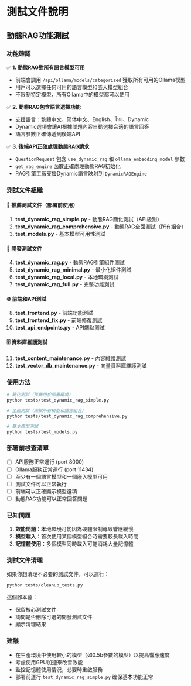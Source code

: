 # 測試文件說明

## 動態RAG功能測試

### 功能確認

✅ **1. 動態RAG對所有語言模型可用**
- 前端會調用 `/api/ollama/models/categorized` 獲取所有可用的Ollama模型
- 用戶可以選擇任何可用的語言模型和嵌入模型組合
- 不限制特定模型，所有Ollama中的模型都可以使用

✅ **2. 動態RAG包含語言選擇功能**
- 支援語言：繁體中文、简体中文、English、ไทย、Dynamic
- Dynamic選項會讓AI根據問題內容自動選擇合適的語言回答
- 語言參數正確傳遞到後端API

✅ **3. 後端API正確處理動態RAG請求**
- `QuestionRequest` 包含 `use_dynamic_rag` 和 `ollama_embedding_model` 參數
- `get_rag_engine` 函數正確處理動態RAG初始化
- RAG引擎工廠支援Dynamic語言映射到 `DynamicRAGEngine`

### 測試文件組織

#### 🚀 推薦測試文件（部署前使用）
1. **test_dynamic_rag_simple.py** - 動態RAG簡化測試（API級別）
2. **test_dynamic_rag_comprehensive.py** - 動態RAG全面測試（所有組合）
3. **test_models.py** - 基本模型可用性測試

#### 🔧 開發測試文件
4. **test_dynamic_rag.py** - 動態RAG引擎組件測試
5. **test_dynamic_rag_minimal.py** - 最小化組件測試
6. **test_dynamic_rag_local.py** - 本地環境測試
7. **test_dynamic_rag_full.py** - 完整功能測試

#### 🌐 前端和API測試
8. **test_frontend.py** - 前端功能測試
9. **test_frontend_fix.py** - 前端修復測試
10. **test_api_endpoints.py** - API端點測試

#### 🗄️ 資料庫維護測試
11. **test_content_maintenance.py** - 內容維護測試
12. **test_vector_db_maintenance.py** - 向量資料庫維護測試

### 使用方法

```bash
# 簡化測試（推薦用於部署環境）
python tests/test_dynamic_rag_simple.py

# 全面測試（測試所有模型和語言組合）
python tests/test_dynamic_rag_comprehensive.py

# 基本模型測試
python tests/test_models.py
```

### 部署前檢查清單

- [ ] API服務正常運行 (port 8000)
- [ ] Ollama服務正常運行 (port 11434)
- [ ] 至少有一個語言模型和一個嵌入模型可用
- [ ] 測試文件可以正常執行
- [ ] 前端可以正確顯示模型選項
- [ ] 動態RAG功能可以正常回答問題

### 已知問題

1. **效能問題**：本地環境可能因為硬體限制導致響應緩慢
2. **模型載入**：首次使用某個模型組合時需要較長載入時間
3. **記憶體使用**：多個模型同時載入可能消耗大量記憶體

### 測試文件清理

如果你想清理不必要的測試文件，可以運行：

```bash
python tests/cleanup_tests.py
```

這個腳本會：
- 保留核心測試文件
- 詢問是否刪除可選的開發測試文件
- 顯示清理結果

### 建議

- 在生產環境中使用較小的模型（如0.5b參數的模型）以提高響應速度
- 考慮使用GPU加速來改善效能
- 監控記憶體使用情況，必要時重啟服務
- 部署前運行 `test_dynamic_rag_simple.py` 確保基本功能正常